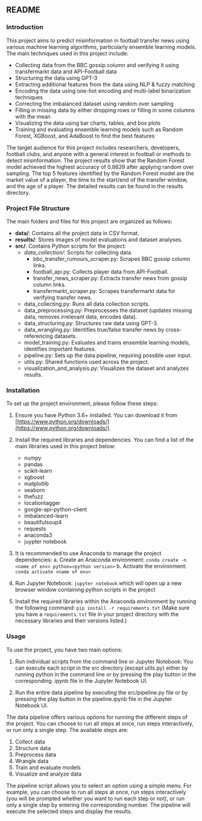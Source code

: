## README

### Introduction

This project aims to predict misinformation in football transfer news using various machine learning algorithms, particularly ensemble learning models. The main techniques used in this project include:

- Collecting data from the BBC gossip column and verifying it using transfermarkt data and API-Football data
- Structuring the data using GPT-3
- Extracting additional features from the data using NLP & fuzzy matching
- Encoding the data using one-hot encoding and multi-label binarization techniques
- Correcting the imbalanced dataset using random over sampling
- Filling in missing data by either dropping rows or filling in some columns with the mean
- Visualizing the data using bar charts, tables, and box plots
- Training and evaluating ensemble learning models such as Random Forest, XGBoost, and AdaBoost to find the best features

The target audience for this project includes researchers, developers, football clubs, and anyone with a general interest in football or methods to detect misinformation. The project results show that the Random Forest model achieved the highest accuracy of 0.8639 after applying random over sampling. The top 5 features identified by the Random Forest model are the market value of a player, the time to the start/end of the transfer window, and the age of a player. The detailed results can be found in the results directory.

### Project File Structure

The main folders and files for this project are organized as follows:

- **data/**: Contains all the project data in CSV format.
- **results/**: Stores images of model evaluations and dataset analyses.
- **src/**: Contains Python scripts for the project:
  - _data_collection/_: Scripts for collecting data.
    - bbc_transfer_rumours_scraper.py: Scrapes BBC gossip column links.
    - football_api.py: Collects player data from API-Football.
    - transfer_news_scraper.py: Extracts transfer news from gossip column links.
    - transfermarkt_scraper.py: Scrapes transfermarkt data for verifying transfer news.
  - data_collecting.py: Runs all data collection scripts.
  - data_preprocessing.py: Preprocesses the dataset (updates missing data, removes irrelevant data, encodes data).
  - data_structuring.py: Structures raw data using GPT-3.
  - data_wrangling.py: Identifies true/false transfer news by cross-referencing datasets.
  - model_training.py: Evaluates and trains ensemble learning models, identifies important features.
  - pipeline.py: Sets up the data pipeline, requiring possible user input.
  - utils.py: Shared functions used across the project.
  - visualization_and_analysis.py: Visualizes the dataset and analyzes results.

### Installation

To set up the project environment, please follow these steps:

1. Ensure you have Python 3.6+ installed. You can download it from [https://www.python.org/downloads/](https://www.python.org/downloads/).

2. Install the required libraries and dependencies. You can find a list of the main libraries used in this project below:
   - numpy
   - pandas
   - scikit-learn
   - xgboost
   - matplotlib
   - seaborn
   - thefuzz
   - locationtagger
   - google-api-python-client
   - imbalanced-learn
   - beautifulsoup4
   - requests
   - anaconda3
   - juypter notebook

3. It is recommended to use Anaconda to manage the project dependencies:
   a. Create an Anaconda environment: `conda create -n <name of env> python=<python version>`
   b. Activate the environment: `conda activate <name of env>`

4. Run Jupyter Notebook: `jupyter notebook` which will open up a new browser window containing python scripts in the project

5. Install the required libraries within the Anaconda environment by running the following command: `pip install -r requirements.txt` (Make sure you have a `requirements.txt` file in your project directory with the necessary libraries and their versions listed.)

### Usage

To use the project, you have two main options:

1. Run individual scripts from the command line or Jupyter Notebook: You can execute each script in the src directory (except utils.py) either by running python <filepath> in the command line or by pressing the play button in the corresponding .ipynb file in the Jupyter Notebook UI.

2. Run the entire data pipeline by executing the src/pipeline.py file or by pressing the play button in the pipeline.ipynb file in the Jupyter Notebook UI.

  The data pipeline offers various options for running the different steps of the project. You can choose to run all steps at once, run steps interactively, or run only a single step. The available steps are:

  1. Collect data
  2. Structure data
  3. Preprocess data
  4. Wrangle data
  5. Train and evaluate models
  6. Visualize and analyze data

  The pipeline script allows you to select an option using a simple menu. For example, you can choose to run all steps at once, run steps interactively (you will be prompted whether you want to run each step or not), or run only a single step by entering the corresponding number. The pipeline will execute the selected steps and display the results.



